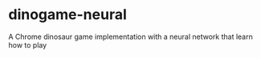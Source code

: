 # dinogame-neural
A Chrome dinosaur game implementation with a neural network that learn how to play
